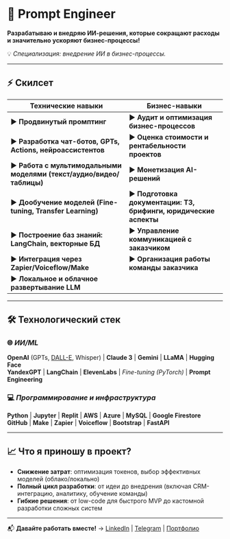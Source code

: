 
# 🚀 **Prompt Engineer**

**Разрабатываю и внедряю ИИ-решения, которые сокращают расходы и значительно ускоряют бизнес-процессы!**

💡 *Специализация: внедрение ИИ в бизнес-процессы.*

---

## ⚡️ **Скилсет**

| **Технические навыки**                                                                                     | **Бизнес-навыки**                                                           |
|------------------------------------------------------------------------------------------------------------|------------------------------------------------------------------------------|
| ▶ **Продвинутый промптинг**                                                                                | ▶ **Аудит и оптимизация бизнес-процессов**                                  |
| ▶ **Разработка чат-ботов, GPTs, Actions, нейроассистентов**                                                | ▶ **Оценка стоимости и рентабельности проектов**                             |
| ▶ **Работа с мультимодальными моделями (текст/аудио/видео/таблицы)**                                       | ▶ **Монетизация AI-решений**                                                |
| ▶ **Дообучение моделей (Fine-tuning, Transfer Learning)**                                                  | ▶ **Подготовка документации: ТЗ, брифинги, юридические аспекты**            |
| ▶ **Построение баз знаний: LangChain, векторные БД**                                                       | ▶ **Управление коммуникацией с заказчиком**                                 |
| ▶ **Интеграция через Zapier/Voiceflow/Make**                                                               | ▶ **Организация работы команды заказчика**                                  |
| ▶ **Локальное и облачное развертывание LLM**                                                               |                                                                              |

---

## 🛠️ **Технологический стек**

### 🌐 *ИИ/ML*

**OpenAI** (GPTs, [DALL-E](https://openai.com/dall-e), Whisper) | **Claude 3** | **Gemini** | **LLaMA** | **Hugging Face**  
**YandexGPT** | **LangChain** | **ElevenLabs** | *Fine-tuning (PyTorch)* | **Prompt Engineering**

### 💻 *Программирование и инфраструктура*

**Python** | **Jupyter** | **Replit** | **AWS** | **Azure** | **MySQL** | **Google Firestore**  
**GitHub** | **Make** | **Zapier** | **Voiceflow** | **Bootstrap** | **FastAPI**

---

## 📈 **Что я приношу в проект?**

- **Снижение затрат**: оптимизация токенов, выбор эффективных моделей (облако/локально)  
- **Полный цикл разработки**: от идеи до внедрения (включая CRM-интеграцию, аналитику, обучение команды)  
- **Гибкие решения**: от low-code для быстрого MVP до кастомной разработки сложных систем  

---

📬 **Давайте работать вместе!** → [LinkedIn](https://linkedin.com) | [Telegram](https://t.me/fedorsablin) | [Портфолио](https://yourportfolio.com)
